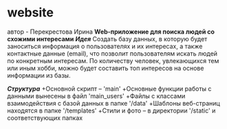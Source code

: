 # website
автор - Перекрестова Ирина
__Web-приложение для поиска людей со схожими интересами__
___Идея___
Создать базу данных, в которую будет заноситься информация о пользователях и их интересах, а также контактные данные (email), что позволит пользователям искать людей по конкретным интересам.
По количеству человек, увлекающихся тем или иным хобби, можно будет составить топ интересов на основе информации из базы.

___Структура___
+Основной скрипт – 'main'
+Основные функции работы с данными вынесены в файл 'main_users'
+Файлы с классами взаимодействия с базой данных в папке '/data'
+Шаблоны веб-страниц находятся в папке '/templates'
+Стили и фото – в директории '/static' и соответствующих папках


